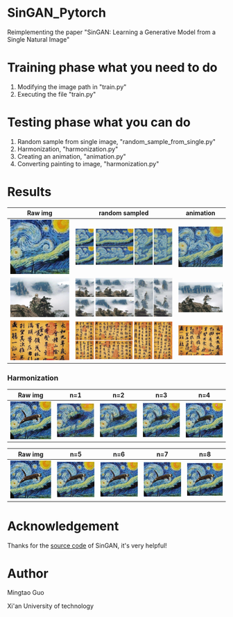 # SinGAN_Pytorch
Reimplementing the paper "SinGAN: Learning a Generative Model from a Single Natural Image"

# Training phase what you need to do
1. Modifying the image path in "train.py"
2. Executing the file "train.py"
# Testing phase what you can do
1. Random sample from single image, "random_sample_from_single.py"
2. Harmonization, "harmonization.py"
3. Creating an animation, "animation.py"
4. Converting painting to image, "harmonization.py"
# Results
|Raw img|random sampled|animation|
|-|-|-|
|![](https://github.com/MingtaoGuo/SinGAN_Pytorch/blob/master/star.jpg)|![](https://github.com/MingtaoGuo/SinGAN_Pytorch/blob/master/IMGS/star.jpg)|![](https://github.com/MingtaoGuo/SinGAN_Pytorch/blob/master/IMGS/star.gif)|
|![](https://github.com/MingtaoGuo/SinGAN_Pytorch/blob/master/huashan.jpg)|![](https://github.com/MingtaoGuo/SinGAN_Pytorch/blob/master/IMGS/huashan.jpg)|![](https://github.com/MingtaoGuo/SinGAN_Pytorch/blob/master/IMGS/huashan.gif)|
|![](https://github.com/MingtaoGuo/SinGAN_Pytorch/blob/master/lantingjixu.jpg)|![](https://github.com/MingtaoGuo/SinGAN_Pytorch/blob/master/IMGS/lantingjixu.jpg)|![](https://github.com/MingtaoGuo/SinGAN_Pytorch/blob/master/IMGS/lantingjixu.gif)|

### Harmonization
|Raw img|n=1|n=2|n=3|n=4|
|-|-|-|-|-|
|![](https://github.com/MingtaoGuo/SinGAN_Pytorch/blob/master/star_cat.jpg)|![](https://github.com/MingtaoGuo/SinGAN_Pytorch/blob/master/IMGS/harmonization/1.jpg)|![](https://github.com/MingtaoGuo/SinGAN_Pytorch/blob/master/IMGS/harmonization/2.jpg)|![](https://github.com/MingtaoGuo/SinGAN_Pytorch/blob/master/IMGS/harmonization/3.jpg)|![](https://github.com/MingtaoGuo/SinGAN_Pytorch/blob/master/IMGS/harmonization/4.jpg)|

|Raw img|n=5|n=6|n=7|n=8|
|-|-|-|-|-|
|![](https://github.com/MingtaoGuo/SinGAN_Pytorch/blob/master/star_cat.jpg)|![](https://github.com/MingtaoGuo/SinGAN_Pytorch/blob/master/IMGS/harmonization/5.jpg)|![](https://github.com/MingtaoGuo/SinGAN_Pytorch/blob/master/IMGS/harmonization/6.jpg)|![](https://github.com/MingtaoGuo/SinGAN_Pytorch/blob/master/IMGS/harmonization/7.jpg)|![](https://github.com/MingtaoGuo/SinGAN_Pytorch/blob/master/IMGS/harmonization/8.jpg)|

# Acknowledgement
Thanks for the [source code](https://github.com/tamarott/SinGAN) of SinGAN, it's very helpful!
# Author
Mingtao Guo

Xi'an University of technology

